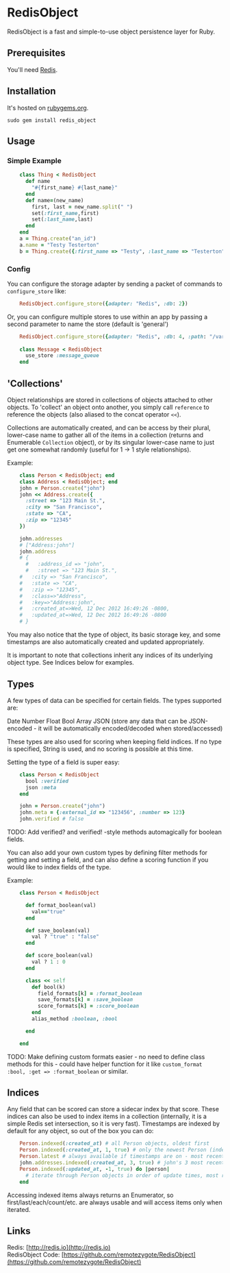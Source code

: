# RedisObject
RedisObject is a fast and simple-to-use object persistence layer for Ruby.

## Prerequisites
You'll need [Redis](http://redis.io).


## Installation
It&apos;s hosted on [rubygems.org][rubygems].

    sudo gem install redis_object


## Usage
###  Simple Example
```ruby
    class Thing < RedisObject
      def name
        "#{first_name} #{last_name}"
      end
      def name=(new_name)
        first, last = new_name.split(" ")
      	set(:first_name,first)
      	set(:last_name,last)
      end
    end
    a = Thing.create("an_id")
    a.name = "Testy Testerton"
    b = Thing.create({:first_name => "Testy", :last_name => "Testerton"})
```

### Config
You can configure the storage adapter by sending a packet of commands to `configure_store` like:

```ruby
    RedisObject.configure_store({adapter: "Redis", :db: 2})
```

Or, you can configure multiple stores to use within an app by passing a second parameter to name the store (default is 'general')

```ruby
    RedisObject.configure_store({adapter: "Redis", :db: 4, :path: "/var/run/redis.sock"}, :message_queue)
    
    class Message < RedisObject
      use_store :message_queue
    end
```

## 'Collections'
Object relationships are stored in collections of objects attached to other objects. To 'collect' an object onto another, you simply call `reference` to reference the objects (also aliased to the concat operator `<<`).

Collections are automatically created, and can be access by their plural, lower-case name to gather all of the items in a collection (returns and Enumerable `Collection` object), or by its singular lower-case name to just get one somewhat randomly (useful for 1 -> 1 style relationships).

Example:

```ruby
    class Person < RedisObject; end
    class Address < RedisObject; end
    john = Person.create("john")
    john << Address.create({
      :street => "123 Main St.",
      :city => "San Francisco",
      :state => "CA",
      :zip => "12345"
    })

    john.addresses
    # ["Address:john"]
    john.address 
    # {
	  #   :address_id => "john",
	  #   :street => "123 Main St.",
    #   :city => "San Francisco",
    #   :state => "CA",
    #   :zip => "12345",
    #   :class=>"Address",
    #   :key=>"Address:john",
    #   :created_at=>Wed, 12 Dec 2012 16:49:26 -0800,
    #   :updated_at=>Wed, 12 Dec 2012 16:49:26 -0800
    # }
```

You may also notice that the type of object, its basic storage key, and some timestamps are also automatically created and updated appropriately.

It is important to note that collections inherit any indices of its underlying object type. See Indices below for examples.

## Types
A few types of data can be specified for certain fields. The types supported are:

Date
Number
Float
Bool
Array
JSON (store any data that can be JSON-encoded - it will be automatically encoded/decoded when stored/accessed)

These types are also used for scoring when keeping field indices. If no type is specified, String is used, and no scoring is possible at this time.

Setting the type of a field is super easy:

```ruby
    class Person < RedisObject
      bool :verified
      json :meta
    end

    john = Person.create("john")
    john.meta = {:external_id => "123456", :number => 123}
    john.verified # false
```

TODO: Add verified? and verified! -style methods automagically for boolean fields.

You can also add your own custom types by defining filter methods for getting and setting a field, and can also define a scoring function if you would like to index fields of the type.

Example:

```ruby
    class Person < RedisObject

      def format_boolean(val)
        val=="true"
      end

      def save_boolean(val)
        val ? "true" : "false"
      end

      def score_boolean(val)
        val ? 1 : 0
      end

      class << self
        def bool(k)
          field_formats[k] = :format_boolean
          save_formats[k] = :save_boolean
          score_formats[k] = :score_boolean
        end
        alias_method :boolean, :bool

      end

    end
```

TODO: Make defining custom formats easier - no need to define class methods for this - could have helper function for it like `custom_format :bool, :get => :format_boolean` or similar.

## Indices
Any field that can be scored can store a sidecar index by that score. These indices can also be used to index items in a collection (internally, it is a simple Redis set intersection, so it is very fast). Timestamps are indexed by default for any object, so out of the box you can do:

```ruby
    Person.indexed(:created_at) # all Person objects, oldest first
    Person.indexed(:created_at, 1, true) # only the newest Person (index_field, number of items, reverse sort?)
    Person.latest # always available if timestamps are on - most recently created object of type
    john.addresses.indexed(:created_at, 3, true) # john's 3 most recent addresses
    Person.indexed(:updated_at, -1, true) do |person|
      # iterate through Person objects in order of update times, most recent first
    end
```

Accessing indexed items always returns an Enumerator, so first/last/each/count/etc. are always usable and will access items only when iterated.

## Links
Redis: [http://redis.io](http://redis.io)  
RedisObject Code: [https://github.com/remotezygote/RedisObject](https://github.com/remotezygote/RedisObject)  


[rubygems]: http://rubygems.org/gems/redis_object